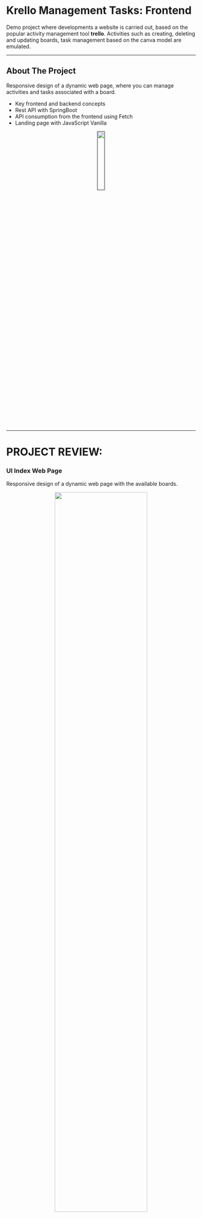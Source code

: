   # Krello Management Tasks: Frontend
Demo project where developments a website is carried out, based on the popular activity management tool **trello**. Activities such as creating, deleting and updating boards, task management based on the canva model are emulated.

---

<!-- ABOUT THE PROJECT -->
## About The Project

Responsive design of a dynamic web page, where you can manage activities and tasks associated with a board.

- Key frontend and backend concepts
- Rest API with SpringBoot
- API consumption from the frontend using Fetch
- Landing page with JavaScript Vanilla


<p align="center">
<a href=""><img src="https://img.shields.io/badge/Click to webpage-219ebc?style=for-the-badge" width="20%"/></a>
</p>

---

# PROJECT REVIEW:

### UI Index Web Page

Responsive design of a dynamic web page with the available boards.

<p align="center">
<img src="https://res.cloudinary.com/adev48/image/upload/v1659336926/Sofka%20Assets/Training%20Leagues/API%20SpringBoot-JavaScript/GetBoards_y7rgjz.png" width="70%"> 

</p>

---

### Create board

Board and task creation with a name field, and event control.

<p align="center">
<img src="https://res.cloudinary.com/adev48/image/upload/v1667322645/Sofka%20Assets/Training%20Leagues/API%20SpringBoot-JavaScript/board_form_h4c0sq.jpg" width="70%"> 

</p>

---

### Update Task

See the details of the task and updade it.

<p align="center">
<img src="https://res.cloudinary.com/adev48/image/upload/v1659336926/Sofka%20Assets/Training%20Leagues/API%20SpringBoot-JavaScript/UpdateTask_oin6r5.png" width="70%"> 

</p>

---


### Delivery date

Status to validate the new date to delivery task.

<p align="center">
<img src="https://res.cloudinary.com/adev48/image/upload/v1659336926/Sofka%20Assets/Training%20Leagues/API%20SpringBoot-JavaScript/UpdateTaskCalendar_bwxilc.png" width="70%"> 

</p>

### State Task

You can update the state of the task, choosing the new column name.

<p align="center">
<img src="https://res.cloudinary.com/adev48/image/upload/v1659336926/Sofka%20Assets/Training%20Leagues/API%20SpringBoot-JavaScript/UpdateTaskColumn_chl7is.png" width="70%"> 

</p>

---

### Delete Board

Deleting a board that has activities or not.

<p align="center">
<img src="https://res.cloudinary.com/adev48/image/upload/v1659336926/Sofka%20Assets/Training%20Leagues/API%20SpringBoot-JavaScript/RenderBoard_qx6mod.png" width="70%"> 

</p>

---

## Built With

This section contains the platforms that were used for the project.


### Frontend
* [JavaScript](https://developer.mozilla.org/es/docs/Web/JavaScript)
* [Local Storage](https://developer.mozilla.org/es/docs/Web/API/Window/localStorage)
* [Tailwind CSS](https://tailwindui.com/)
* [JS OOP](https://www.freecodecamp.org/espanol/news/programacion-orientada-a-objectos-en-javascript-explicado-con-ejemplos/)

### Backend
* [IntelliJ Idea](https://www.jetbrains.com/es-es/idea/)
* [Java JDK 17 Version ](https://www.oracle.com/java/technologies/downloads/)
* [Java Springboot](https://start.spring.io/)
* [MySQLWorkbench](https://www.mysql.com/products/workbench/)
* [JPA Java Persistance Application](https://start.spring.io/)

---

### Installation for **Backend Project**

Install each one the pieces of software previously mentioned (Git).


1. Clone the repo

      - HTTPS
         ```
         $ git clone https://github.com/nqs48/Krello_ADev_Backend.git
         ```


      - SSH
         ```
         $ git clone git@github.com:nqs48/Krello_ADev_Backend.git
         ```
   
2. Open the project with IntelliJIdea IDE (In the backend directory)

   ```
   $ idea .
   ```
   
3.  Run script [`my-krello.sql`](https://github.com/nqs48/Krello_ADev_Frontend/blob/main/assets/db/my-krello.sql) in a management database (Workbench).
     ```
     $ run my-krello.sql
     ```
   
4. Configure your datasource, user and password in aplication properties file.

   ```
    spring.datasource.url=jdbc:mysql://localhost:{yourPort}/{yourDatabase}
    
    spring.datasource.username={yourUser}
    
    spring.datasource.password={yourPassword}
   ```

   
4. Run the project with te IDE.

   ```
   $ run MyKrelloApplication 
   ```   
---

### Installation for **Frontend Project**

Install each one the pieces of software previously mentioned (Git).

1. Clone the repo

      - HTTPS
         ```
         $ git clone https://github.com/nqs48/Krello_ADev_Frontend.git
         ```


      - SSH
         ```
         $ git clone git@github.com:nqs48/Krello_ADev_Frontend.git
         ```
         
2. Open the project with VisualStudio Code (In the root proyect directory)

   ```
   $ code .
   ```
   
3. Install Extension for VsCode <Live Server>

   ```
   https://marketplace.visualstudio.com/items?itemName=ritwickdey.LiveServer
   ```
   
4. Click on live server option (down in the window) 

   ```
   The browser will be open automatically
   ```
   
5. Open the localhost port 5500 in your preference browser

   ```
   http://localhost:5500/
   ```

---

<!-- LICENSE -->
## License

Distributed under the MIT License. See `LICENSE.txt` for more information.

---

<!-- CONTACT -->
## Collaborators
```
Nestor Quiroga Suarez
Jr. FrontEnd Developer

Julian Camilo Escobar
Jr. Backend Developer

Julian Lasso
Technical Coach

```
<br>

<p align="center">
<br>
<a href="https://www.linkedin.com/in/nqs48/"><img src="https://img.shields.io/badge/linkedin-%230077B5.svg?&style=for-the-badge&logo=linkedin&logoColor=white" alt="LinkedIn" /></a>&nbsp;&nbsp;
<a href="https://api.whatsapp.com/send/?phone=573102095353&text=Hola+Nestea%2C+vi+tu+perfil+de+github+y+me+encanto+el+trabajo+que+haces%21%21&type=phone_number&app_absent=0"><img src="https://img.shields.io/badge/what's app-2d572c?style=for-the-badge&logo=whatsapp" alt="whats app" /></a>&nbsp;&nbsp;
<a href="https://www.instagram.com/nqs48/"><img src="https://img.shields.io/badge/instagram-white?style=for-the-badge&logo=instagram" alt="Instagram"/>&nbsp;&nbsp;
<a href="mailto:nqs48@hotmail.com"><img src="https://img.shields.io/badge/outlook-blue?&style=for-the-badge&logo=microsoft-outlook&logoColor=white" alt="outlook"/></a>
</a>
</p>
<br>
<p align='center'>
  <a href="#top"><img src="https://img.shields.io/badge/Back to Top-black?" alt="back to top"/></a>
</p>
